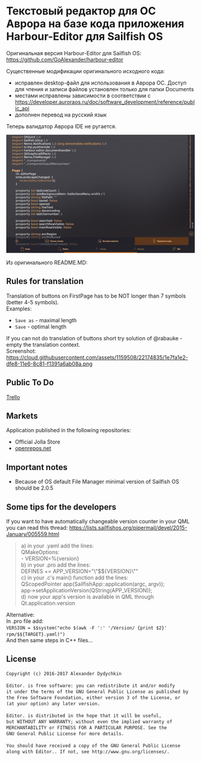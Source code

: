 # Текстовый редактор для ОС Аврора на базе кода приложения Harbour-Editor для Sailfish OS
Оригинальная версия Harbour-Editor для Sailfish OS: https://github.com/GoAlexander/harbour-editor

Существенные модификации оригинального исходного кода:
- исправлен desktop-файл для использования в Аврора ОС. Доступ для чтения и записи файлов установлен только для папки Documents
- местами исправлены зависимости в соответствии с https://developer.auroraos.ru/doc/software_development/reference/public_api
- дополнен перевод на русский язык
  
Теперь валидатор Аврора IDE не ругается.

<img src="https://github.com/mastercond-comp/aurora-text-editor-harbour-fork/blob/master/archive/%D0%A1%D0%BD%D0%B8%D0%BC%D0%BE%D0%BA_%D0%AD%D0%BA%D1%80%D0%B0%D0%BD%D0%B0_20231128_001.png">


Из оригинального README.MD:

Rules for translation
---------------------
Translation of buttons on FirstPage has to be NOT longer than 7 symbols (better 4-5 symbols).  
Examples:
- `Save as` - maximal length
- `Save` - optimal length  
  
If you can not do translation of buttons short try solution of @rabauke - empty the translation context.  
Screenshot: https://cloud.githubusercontent.com/assets/1159508/22174835/1e7fa1e2-dfe8-11e6-8c81-f1391a6ab08a.png

Public To Do
------------
[Trello](https://trello.com/b/Gyu7pPqi/harbour-editor)

Markets
-------
Application published in the following repositories:
- Official Jolla Store
- [openrepos.net](https://openrepos.net/content/goalexander/editor)

Important notes
---------------
- Because of OS default File Manager minimal version of Sailfish OS should be 2.0.5 

Some tips for the developers
----------------------------

If you want to have automatically changeable version counter in your QML you can read this thread:
https://lists.sailfishos.org/pipermail/devel/2015-January/005559.html

>a) in your .yaml add the lines:  
QMakeOptions:  
\- VERSION=%{version}  
b) in your .pro add the lines:  
DEFINES += APP_VERSION=\"\\\"$${VERSION}\\\"\"  
c) in your .c's main() function add the lines:  
QScopedPointer<QGuiApplication> app(SailfishApp::application(argc, argv));  
app->setApplicationVersion(QString(APP_VERSION));  
d) now your app's version is available in QML through  
Qt.application.version  
  
Alternative:  
In .pro file add:  
`VERSION = $$system("echo $(awk -F ':' '/Version/ {print $2}' rpm/$${TARGET}.yaml)")`  
And then same steps in C++ files...
  
License
-------

    Copyright (c) 2016-2017 Alexander Dydychkin

    Editor. is free software: you can redistribute it and/or modify
    it under the terms of the GNU General Public License as published by
    the Free Software Foundation, either version 3 of the License, or
    (at your option) any later version.

    Editor. is distributed in the hope that it will be useful,
    but WITHOUT ANY WARRANTY; without even the implied warranty of
    MERCHANTABILITY or FITNESS FOR A PARTICULAR PURPOSE. See the
    GNU General Public License for more details.

    You should have received a copy of the GNU General Public License
    along with Editor.. If not, see http://www.gnu.org/licenses/.
